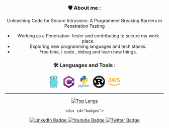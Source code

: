 <div id="header" align="center">
  <!-- img src="https://avatars.githubusercontent.com/u/12113900?v=4" width="100"/ -->

### 🛡️ About me :
Unleashing Code for Secure Intrusions: A Programmer Breaking Barriers in Penetration Testing

- Working as a Penetration Tester and contributing to secure my work place.
- Exploring new programming languages and tech stacks.
- Free time, I code , debug and learn new things.

### :hammer_and_wrench: Languages and Tools :

<div>
  <img src="https://github.com/devicons/devicon/blob/master/icons/go/go-original.svg" title="Go Lang" alt="Go" width="40" height="40"/>&nbsp;
  <img src="https://github.com/devicons/devicon/blob/master/icons/csharp/csharp-original.svg" title="C#" alt="C#" width="40" height="40"/>&nbsp;
  <img src="https://github.com/devicons/devicon/blob/master/icons/python/python-original-wordmark.svg" title="Python" alt="Python" width="40" height="40"/>&nbsp;
  <img src="https://github.com/devicons/devicon/blob/master/icons/rust/rust-plain.svg" title="Rust" alt="Rust" width="40" height="40"/>&nbsp;
  <img src="https://github.com/devicons/devicon/blob/master/icons/amazonwebservices/amazonwebservices-plain-wordmark.svg" title="AWS" alt="AWS" width="40" height="40"/>&nbsp;
</div>  

***
<!-- ### :fire: This proves : -->
<!-- [![GitHub Streak](http://github-readme-streak-stats.herokuapp.com?user=your-github-username&theme=dark&background=000000)](https://git.io/streak-stats) -->
[![Top Langs](https://github-readme-stats.vercel.app/api/top-langs/?username=diljith369&layout=compact&theme=vision-friendly-dark)](https://github.com/anuraghazra/github-readme-stats)

    <div id="badges">
  <a href="https://www.linkedin.com/in/diljiths1447/">
    <img src="https://img.shields.io/badge/LinkedIn-blue?style=for-the-badge&logo=linkedin&logoColor=white" alt="LinkedIn Badge"/>
  </a>
  <a href="https://www.youtube.com/@Aalphaas">
    <img src="https://img.shields.io/badge/YouTube-red?style=for-the-badge&logo=youtube&logoColor=white" alt="Youtube Badge"/>
  </a>
  <a href="https://twitter.com/diljith57618628">
    <img src="https://img.shields.io/badge/Twitter-blue?style=for-the-badge&logo=twitter&logoColor=white" alt="Twitter Badge"/>
  </a>
</div>
<img src="https://komarev.com/ghpvc/?username=your-github-diljith369&style=flat-square&color=blue" alt=""/>
  <div id="header" align="center">
</div> 
</div>   
<!--
**diljith369/diljith369** is a ✨ _special_ ✨ repository because its `README.md` (this file) appears on your GitHub profile.

Here are some ideas to get you started:

- 🔭 I’m currently working on ...
- 🌱 I’m currently learning ...
- 👯 I’m looking to collaborate on ...
- 🤔 I’m looking for help with ...
- 💬 Ask me about ...
- 📫 How to reach me: ...
- 😄 Pronouns: ...
- ⚡ Fun fact: ...
-->
